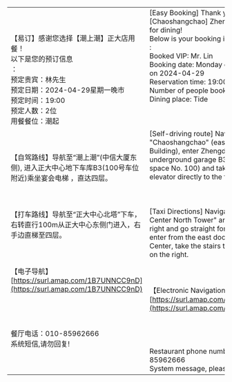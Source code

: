 |   |   |
|---|---|
|【易订】感谢您选择【潮上潮】正大店用餐！  <br>以下是您的预订信息  <br>：  <br>预定贵宾：林先生  <br>预定日期：2024-04-29星期一晚市  <br>预定时间：19:00  <br>预定人数：2位  <br>用餐餐位：潮起<br><br>  <br><br>【自驾路线】导航至“潮上潮”(中信大厦东侧), 进入正大中心地下车库B3(100号车位附近)乘坐宴会电梯 ，直达四层。<br><br>  <br><br>【打车路线】导航至“正大中心北塔”下车，右转直行100m从正大中心东侧门进入，右手边直梯至四层。<br><br>  <br><br>【电子导航】[https://surl.amap.com/1B7UNNCC9nD](https://surl.amap.com/1B7UNNCC9nD)<br><br>  <br>  <br><br>餐厅电话：010-85962666  <br>系统短信,请勿回复!|[Easy Booking] Thank you for choosing [Chaoshangchao] Zhengda restaurant for dining!  <br>Below is your booking information  <br>:  <br>Booked VIP: Mr. Lin  <br>Booking date: Monday evening market on 2024-04-29  <br>Reservation time: 19:00  <br>Number of people booked: 2 people  <br>Dining place: Tide<br><br>  <br><br>[Self-driving route] Navigate to "Chaoshangchao" (east side of CITIC Building), enter Zhengda Center underground garage B3 (near parking space No. 100) and take the banquet elevator directly to the fourth floor.<br><br>  <br><br>[Taxi Directions] Navigate to "Chia Tai Center North Tower" and get off, turn right and go straight for 100 meters, enter from the east door of Chia Tai Center, take the stairs to the fourth floor on the right.<br><br>  <br><br>【Electronic Navigation】[https://surl.amap.com/1B7UNNCC9nD](https://surl.amap.com/1B7UNNCC9nD)<br><br>  <br>  <br><br>Restaurant phone number: 010-85962666  <br>System message, please do not reply!|